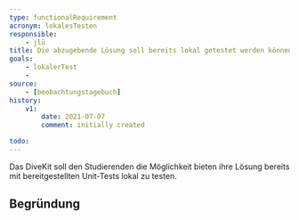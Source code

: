 ```yaml
---
type: functionalRequirement
acronym: lokalesTesten
responsible: 
    - jlü
title: Die abzugebende Lösung soll bereits lokal getestet werden können
goals: 
    - lokalerTest
    -
source:
    - [beobachtungstagebuch]
history:
    v1:
        date: 2021-07-07
        comment: initially created

todo: 
---
```


Das DiveKit soll den Studierenden die Möglichkeit bieten ihre Lösung bereits mit bereitgestellten Unit-Tests lokal zu testen.


## Begründung
